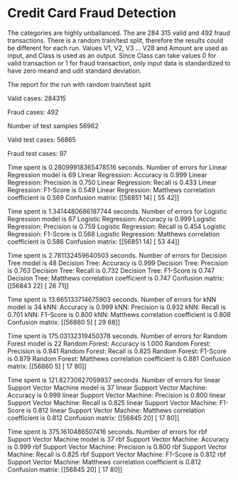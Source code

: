# Credit Card Fraud Detection

The categories are highly unballanced. The are 284 315 valid and 492 fraud transactions.
There is a random train/test split, therefore the results could be different for each run.
Values V1, V2, V3 ... V28 and Amount are used as input, and Class is used as an output. Since Class can take values 0 for valid transaction or 1 for fraud transaction, only input data is standardized to have zero meand and udit standard deviation.

The report for the run with random train/test split

Valid cases: 284315

Fraud cases: 492

Number of test samples 56962

Valid test cases: 56865

Fraud test cases: 97


Time spent is 0.28099918365478516 seconds.
Number of errors for Linear Regression model is 69 
Linear Regression: Accuracy is 0.999 
Linear Regression: Precision is 0.750 
Linear Regression: Recall is 0.433 
Linear Regression: F1-Score is 0.549 
Linear Regression: Matthews correlation coefficient is 0.569 
Confusion matrix: 
 [[56851    14] 
 [   55    42]] 


Time spent is 1.3414480686187744 seconds.
Number of errors for Logistic Regression model is 67
Logistic Regression: Accuracy is 0.999
Logistic Regression: Precision is 0.759
Logistic Regression: Recall is 0.454
Logistic Regression: F1-Score is 0.568
Logistic Regression: Matthews correlation coefficient is 0.586
Confusion matrix:
 [[56851    14]
 [   53    44]]


Time spent is 2.781132459640503 seconds.
Number of errors for Decision Tree model is 48
Decision Tree: Accuracy is 0.999
Decision Tree: Precision is 0.763
Decision Tree: Recall is 0.732
Decision Tree: F1-Score is 0.747
Decision Tree: Matthews correlation coefficient is 0.747
Confusion matrix:
 [[56843    22]
 [   26    71]]


Time spent is 13.665133714675903 seconds.
Number of errors for kNN model is 34
kNN: Accuracy is 0.999
kNN: Precision is 0.932
kNN: Recall is 0.701
kNN: F1-Score is 0.800
kNN: Matthews correlation coefficient is 0.808
Confusion matrix:
 [[56860     5]
 [   29    68]]


Time spent is 175.03132319450378 seconds.
Number of errors for Random Forest model is 22
Random Forest: Accuracy is 1.000
Random Forest: Precision is 0.941
Random Forest: Recall is 0.825
Random Forest: F1-Score is 0.879
Random Forest: Matthews correlation coefficient is 0.881
Confusion matrix:
 [[56860     5]
 [   17    80]]


Time spent is 121.82730627059937 seconds.
Number of errors for linear Support Vector Machine model is 37
linear Support Vector Machine: Accuracy is 0.999
linear Support Vector Machine: Precision is 0.800
linear Support Vector Machine: Recall is 0.825
linear Support Vector Machine: F1-Score is 0.812
linear Support Vector Machine: Matthews correlation coefficient is 0.812
Confusion matrix:
 [[56845    20]
 [   17    80]]


Time spent is 375.1610486507416 seconds.
Number of errors for rbf Support Vector Machine model is 37
rbf Support Vector Machine: Accuracy is 0.999
rbf Support Vector Machine: Precision is 0.800
rbf Support Vector Machine: Recall is 0.825
rbf Support Vector Machine: F1-Score is 0.812
rbf Support Vector Machine: Matthews correlation coefficient is 0.812
Confusion matrix:
 [[56845    20]
 [   17    80]]